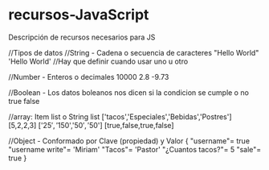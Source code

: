 # recursos-JavaScript
Descripción de recursos necesarios para JS

//Tipos de datos
//String - Cadena o secuencia de caracteres
"Hello World"
'Hello World'
//Hay que definir cuando usar uno u otro

//Number - Enteros o decimales
10000
2.8
-9.73

//Boolean - Los datos boleanos nos dicen si la condicion se cumple o no
true
false

//array: Item list o String list
['tacos','Especiales','Bebidas','Postres']
[5,2,2,3]
['$25','$150','$50','$50']
[true,false,true,false]

//Object - Conformado por Clave (propiedad) y Valor
{
    "username"= true
    "username write"= 'Miriam'
    "Tacos"= 'Pastor'
    "¿Cuantos tacos?"= 5
    "sale"= true
}
